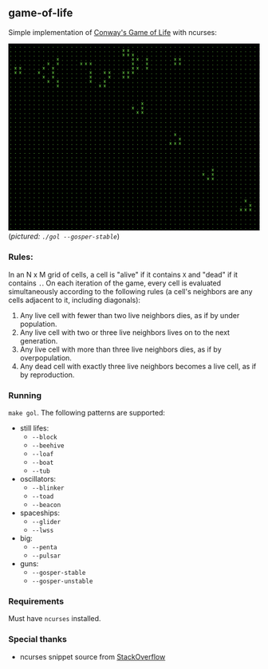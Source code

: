 game-of-life
---
Simple implementation of [Conway's Game of Life](https://en.wikipedia.org/wiki/Conway%27s_Game_of_Life) with ncurses:

![alt text](gosper.png)
(_pictured: `./gol --gosper-stable`_)

### Rules:
In an N x M grid of cells, a cell is "alive" if it contains `X` and "dead" if
it contains `.`. On each iteration of the game, every cell is evaluated simultaneously
according to the following rules (a cell's neighbors are any cells adjacent to it,
including diagonals):
 1. Any live cell with fewer than two live neighbors dies, as if by under population.
 2. Any live cell with two or three live neighbors lives on to the next generation.
 3. Any live cell with more than three live neighbors dies, as if by overpopulation.
 4. Any dead cell with exactly three live neighbors becomes a live cell, as if by reproduction.

### Running
`make gol`. The following patterns are supported:
- still lifes:
  - `--block`
  - `--beehive`
  - `--loaf`
  - `--boat`
  - `--tub`
- oscillators:
  - `--blinker`
  - `--toad`
  - `--beacon`
- spaceships:
  - `--glider`
  - `--lwss`
- big:
  - `--penta`
  - `--pulsar`
- guns:
  - `--gosper-stable`
  - `--gosper-unstable`

### Requirements
Must have `ncurses` installed.

### Special thanks
- ncurses snippet source from [StackOverflow](https://stackoverflow.com/questions/18458064/how-to-refresh-the-screen-continuously-and-update-it-in-real-time)
